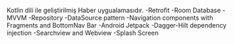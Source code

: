 Kotlin dili ile geliştirilmiş Haber uygualamasıdır.
-Retrofit
-Room Database
-MVVM
-Repository
-DataSource pattern
-Navigation components with Fragments and BottomNav Bar
-Android Jetpack
-Dagger-Hilt dependency injection
-Searchview and Webview
-Splash Screen
